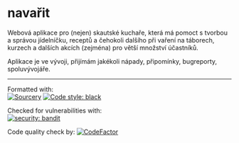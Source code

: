 # navařit

Webová aplikace pro (nejen) skautské kuchaře, která má pomoct s tvorbou a správou jídelníčku, receptů a čehokoli dalšího při vaření na táborech, kurzech a dalších akcích (zejména) pro větší množství účastníků.

Aplikace je ve vývoji, přijímám jakékoli nápady, připomínky, bugreporty, spoluvývojáře.

---

Formatted with:  
[![Sourcery](https://img.shields.io/badge/Sourcery-enabled-brightgreen)](https://sourcery.ai)
[![Code style: black](https://img.shields.io/badge/code%20style-black-000000.svg)](https://github.com/ambv/black)

Checked for vulnerabilities with:  
[![security: bandit](https://img.shields.io/badge/security-bandit-yellow.svg)](https://github.com/PyCQA/bandit)

Code quality check by:
[![CodeFactor](https://www.codefactor.io/repository/github/janpeterka/kucharka/badge)](https://www.codefactor.io/repository/github/janpeterka/kucharka)
